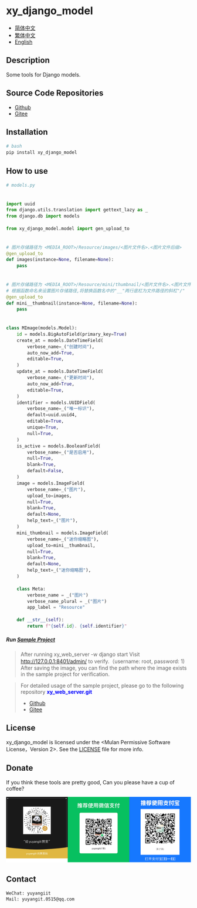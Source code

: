 <!--
 * @Author: 余洋 yuyangit.0515@qq.com
 * @Date: 2024-10-18 13:02:22
 * @LastEditors: 余洋 yuyangit.0515@qq.com
 * @LastEditTime: 2024-10-23 20:52:22
 * @FilePath: /xy_django_model/readme/README_en.md
 * @Description: 这是默认设置,请设置`customMade`, 打开koroFileHeader查看配置 进行设置: https://github.com/OBKoro1/koro1FileHeader/wiki/%E9%85%8D%E7%BD%AE
-->
# xy_django_model

- [简体中文](README_zh_CN.md)
- [繁体中文](README_zh_TW.md)
- [English](README_en.md)

## Description

Some tools for Django models.

## Source Code Repositories

- <a href="https://github.com/xy-web-service/xy_django_model.git" target="_blank">Github</a>  
- <a href="https://gitee.com/xy-web-service/xy_django_model.git" target="_blank">Gitee</a>

## Installation

```bash
# bash
pip install xy_django_model
```

## How to use

```python
# models.py


import uuid
from django.utils.translation import gettext_lazy as _
from django.db import models

from xy_django_model.model import gen_upload_to


# 图片存储路径为 <MEDIA_ROOT>/Resource/images/<图片文件名>.<图片文件后缀>
@gen_upload_to
def images(instance=None, filename=None):
    pass


# 图片存储路径为 <MEDIA_ROOT>/Resource/mini/thumbnail/<图片文件名>.<图片文件后缀>
# 根据函数命名来设置图片存储路径,将替换函数名中的"__"两行底杠为文件路径的斜杠"/"
@gen_upload_to
def mini__thumbnail(instance=None, filename=None):
    pass


class MImage(models.Model):
    id = models.BigAutoField(primary_key=True)
    create_at = models.DateTimeField(
        verbose_name=_("创建时间"),
        auto_now_add=True,
        editable=True,
    )
    update_at = models.DateTimeField(
        verbose_name=_("更新时间"),
        auto_now_add=True,
        editable=True,
    )
    identifier = models.UUIDField(
        verbose_name=_("唯一标识"),
        default=uuid.uuid4,
        editable=True,
        unique=True,
        null=True,
    )
    is_active = models.BooleanField(
        verbose_name=_("是否启用"),
        null=True,
        blank=True,
        default=False,
    )
    image = models.ImageField(
        verbose_name=_("图片"),
        upload_to=images,
        null=True,
        blank=True,
        default=None,
        help_text=_("图片"),
    )
    mini_thumbnail = models.ImageField(
        verbose_name=_("迷你缩略图"),
        upload_to=mini__thumbnail,
        null=True,
        blank=True,
        default=None,
        help_text=_("迷你缩略图"),
    )

    class Meta:
        verbose_name = _("图片")
        verbose_name_plural = _("图片")
        app_label = "Resource"

    def __str__(self):
        return f"{self.id}. {self.identifier}"

```


##### Run [Sample Project](../samples/xy_web_server_demo)

> After running xy_web_server -w django start
> Visit http://127.0.0.1:8401/admin/ to verify.（username: root, password: 1)
> After saving the image, you can find the path where the image exists in the sample project for verification.

> For detailed usage of the sample project, please go to the following repository <b style="color: blue">xy_web_server.git</b> 
> - <a href="https://github.com/xy-web-service/xy_web_server.git" target="_blank">Github</a>  
> - <a href="https://gitee.com/xy-web-service/xy_web_server.git" target="_blank">Gitee</a>


## License
xy_django_model is licensed under the <Mulan Permissive Software License，Version 2>. See the [LICENSE](../LICENSE) file for more info.

## Donate

If you think these tools are pretty good, Can you please have a cup of coffee?  

![Pay-Total](./Pay-Total.png)  


## Contact

```
WeChat: yuyangiit
Mail: yuyangit.0515@qq.com
```